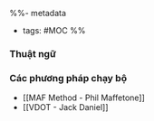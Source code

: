 %%- metadata
- tags: #MOC 
%%

### Thuật ngữ

### Các phương pháp chạy bộ
- [[MAF Method - Phil Maffetone]]
- [[VDOT - Jack Daniel]]